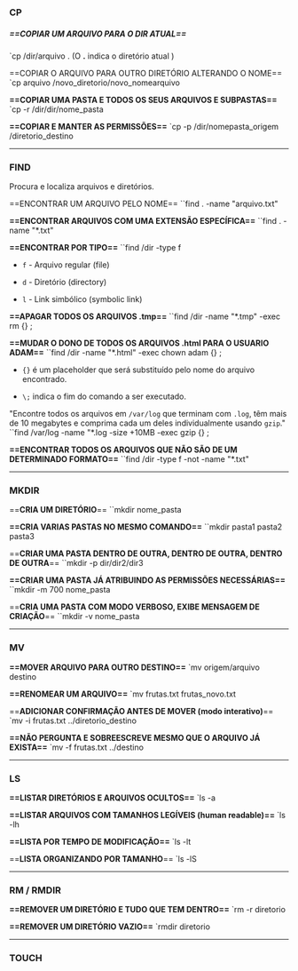 
### **CP**
##### ==COPIAR UM ARQUIVO PARA O DIR ATUAL==
`cp /dir/arquivo .
(O **.** indica o diretório atual )

==COPIAR O ARQUIVO PARA OUTRO DIRETÓRIO ALTERANDO O NOME==
`cp arquivo /novo_diretorio/novo_nomearquivo

**==COPIAR UMA PASTA E TODOS OS SEUS ARQUIVOS E SUBPASTAS==**
`cp -r /dir/dir/nome_pasta

**==COPIAR E MANTER AS PERMISSÕES==**
`cp -p /dir/nomepasta_origem /diretorio_destino

----------------------------------------------------------------
### **FIND**

Procura e localiza arquivos e diretórios.

==ENCONTRAR UM ARQUIVO PELO NOME==
``find . -name "arquivo.txt"

**==ENCONTRAR ARQUIVOS COM UMA EXTENSÃO ESPECÍFICA==**
``find . -name "*.txt"

**==ENCONTRAR POR TIPO==**
``find /dir -type f 
- `f` - Arquivo regular (file)
    
- `d` - Diretório (directory)
    
- `l` - Link simbólico (symbolic link)

**==APAGAR TODOS OS ARQUIVOS .tmp==**
``find /dir -name "*.tmp" -exec rm {} \;

**==MUDAR O DONO DE TODOS OS ARQUIVOS .html PARA O USUARIO ADAM==**
``find /dir -name "*.html" -exec chown adam {} \; 
- `{}` é um placeholder que será substituído pelo nome do arquivo encontrado.
    
- `\;` indica o fim do comando a ser executado.

"Encontre todos os arquivos em `/var/log` que terminam com `.log`, têm mais de 10 megabytes e comprima cada um deles individualmente usando `gzip`."
``find /var/log -name "*.log -size +10MB -exec gzip {} \;

**==ENCONTRAR TODOS OS ARQUIVOS QUE NÃO SÃO DE UM DETERMINADO FORMATO==**
``find /dir -type f -not -name "*.txt"

--------------------------------------------------------------------------

### **MKDIR**

==**CRIA UM DIRETÓRIO**==
``mkdir nome_pasta

**==CRIA VARIAS PASTAS NO MESMO COMANDO==**
``mkdir pasta1 pasta2 pasta3

==**CRIAR UMA PASTA DENTRO DE OUTRA, DENTRO DE OUTRA, DENTRO DE OUTRA**==
``mkdir -p dir/dir2/dir3

**==CRIAR UMA PASTA JÁ ATRIBUINDO AS PERMISSÕES NECESSÁRIAS==**
``mkdir -m 700 nome_pasta

==**CRIA UMA PASTA COM MODO VERBOSO, EXIBE MENSAGEM DE CRIAÇÃO**==
``mkdir -v nome_pasta

------------------------------------------------------------------------

### **MV**

**==MOVER ARQUIVO PARA OUTRO DESTINO==**
`mv origem/arquivo destino

**==RENOMEAR UM ARQUIVO==**
`mv frutas.txt frutas_novo.txt

==**ADICIONAR CONFIRMAÇÃO ANTES DE MOVER (modo interativo)**==
`mv -i frutas.txt ../diretorio_destino

**==NÃO PERGUNTA E SOBREESCREVE MESMO QUE O ARQUIVO JÁ EXISTA==**
`mv -f frutas.txt ../destino

------------------------------------------------------------------------
### **LS**

**==LISTAR DIRETÓRIOS E ARQUIVOS OCULTOS==**
`ls -a

**==LISTAR ARQUIVOS COM TAMANHOS LEGÍVEIS (human readable)==**
`ls -lh

**==LISTA POR TEMPO DE MODIFICAÇÃO==**
`ls -lt

==**LISTA ORGANIZANDO POR TAMANHO**==
`ls -lS

------------------------------------------------------------------------

### **RM** / **RMDIR**

**==REMOVER UM DIRETÓRIO E TUDO QUE TEM DENTRO==**
`rm -r diretorio

**==REMOVER UM DIRETÓRIO VAZIO==**
`rmdir diretorio

------------------------------------------------------------------------
### **TOUCH**



